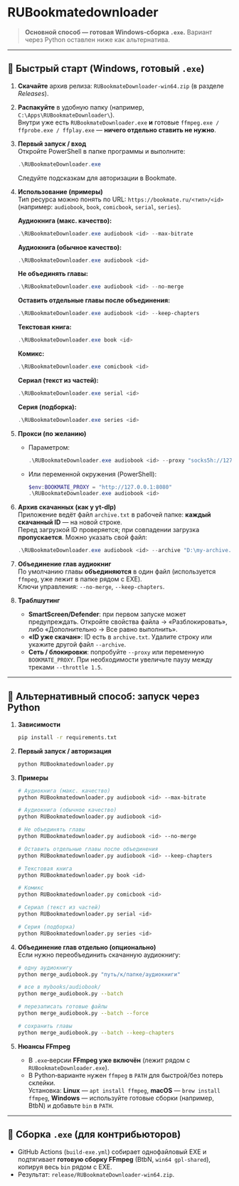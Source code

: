 # RUBookmatedownloader

> **Основной способ — готовая Windows‑сборка `.exe`.** Вариант через Python оставлен ниже как альтернатива.

---

## 🚀 Быстрый старт (Windows, готовый `.exe`)

1. **Скачайте** архив релиза: `RUBookmateDownloader-win64.zip` (в разделе *Releases*).
2. **Распакуйте** в удобную папку (например, `C:\Apps\RUBookmateDownloader\`).  
   Внутри уже есть `RUBookmateDownloader.exe` **и** готовые `ffmpeg.exe / ffprobe.exe / ffplay.exe` — **ничего отдельно ставить не нужно**.
3. **Первый запуск / вход**  
   Откройте PowerShell в папке программы и выполните:
   ```powershell
   .\RUBookmateDownloader.exe
   ```
   Следуйте подсказкам для авторизации в Bookmate.
4. **Использование (примеры)**  
   Тип ресурса можно понять по URL: `https://bookmate.ru/<тип>/<id>` (например: `audiobook`, `book`, `comicbook`, `serial`, `series`).

   **Аудиокнига (макс. качество):**
   ```powershell
   .\RUBookmateDownloader.exe audiobook <id> --max-bitrate
   ```

   **Аудиокнига (обычное качество):**
   ```powershell
   .\RUBookmateDownloader.exe audiobook <id>
   ```

   **Не объединять главы:**
   ```powershell
   .\RUBookmateDownloader.exe audiobook <id> --no-merge
   ```

   **Оставить отдельные главы после объединения:**
   ```powershell
   .\RUBookmateDownloader.exe audiobook <id> --keep-chapters
   ```

   **Текстовая книга:**
   ```powershell
   .\RUBookmateDownloader.exe book <id>
   ```

   **Комикс:**
   ```powershell
   .\RUBookmateDownloader.exe comicbook <id>
   ```

   **Сериал (текст из частей):**
   ```powershell
   .\RUBookmateDownloader.exe serial <id>
   ```

   **Серия (подборка):**
   ```powershell
   .\RUBookmateDownloader.exe series <id>
   ```

5. **Прокси (по желанию)**  
   - Параметром:
     ```powershell
     .\RUBookmateDownloader.exe audiobook <id> --proxy "socks5h://127.0.0.1:9050"
     ```
   - Или переменной окружения (PowerShell):
     ```powershell
     $env:BOOKMATE_PROXY = "http://127.0.0.1:8080"
     .\RUBookmateDownloader.exe audiobook <id>
     ```

6. **Архив скачанных (как у yt‑dlp)**  
   Приложение ведёт файл `archive.txt` в рабочей папке: **каждый скачанный ID** — на новой строке.  
   Перед загрузкой ID проверяется; при совпадении загрузка **пропускается**. Можно указать свой файл:
   ```powershell
   .\RUBookmateDownloader.exe audiobook <id> --archive "D:\my-archive.txt"
   ```

7. **Объединение глав аудиокниг**  
   По умолчанию главы **объединяются** в один файл (используется `ffmpeg`, уже лежит в папке рядом с EXE).  
   Ключи управления: `--no-merge`, `--keep-chapters`.

8. **Траблшутинг**
   - **SmartScreen/Defender**: при первом запуске может предупреждать. Откройте свойства файла → «Разблокировать», либо «Дополнительно → Все равно выполнить».
   - **«ID уже скачан»**: ID есть в `archive.txt`. Удалите строку или укажите другой файл `--archive`.
   - **Сеть / блокировки**: попробуйте `--proxy` или переменную `BOOKMATE_PROXY`. При необходимости увеличьте паузу между треками `--throttle 1.5`.

---

## 🐍 Альтернативный способ: запуск через Python

1. **Зависимости**
   ```bash
   pip install -r requirements.txt
   ```

2. **Первый запуск / авторизация**
   ```bash
   python RUBookmatedownloader.py
   ```

3. **Примеры**
   ```bash
   # Аудиокнига (макс. качество)
   python RUBookmatedownloader.py audiobook <id> --max-bitrate

   # Аудиокнига (обычное качество)
   python RUBookmatedownloader.py audiobook <id>

   # Не объединять главы
   python RUBookmatedownloader.py audiobook <id> --no-merge

   # Оставить отдельные главы после объединения
   python RUBookmatedownloader.py audiobook <id> --keep-chapters

   # Текстовая книга
   python RUBookmatedownloader.py book <id>

   # Комикс
   python RUBookmatedownloader.py comicbook <id>

   # Сериал (текст из частей)
   python RUBookmatedownloader.py serial <id>

   # Серия (подборка)
   python RUBookmatedownloader.py series <id>
   ```

4. **Объединение глав отдельно (опционально)**  
   Если нужно переобъединить скачанную аудиокнигу:
   ```bash
   # одну аудиокнигу
   python merge_audiobook.py "путь/к/папке/аудиокниги"

   # все в mybooks/audiobook/
   python merge_audiobook.py --batch

   # перезаписать готовые файлы
   python merge_audiobook.py --batch --force

   # сохранить главы
   python merge_audiobook.py --batch --keep-chapters
   ```

5. **Нюансы FFmpeg**
   - В `.exe`‑версии **FFmpeg уже включён** (лежит рядом с `RUBookmateDownloader.exe`).  
   - В Python‑варианте нужен `ffmpeg` в `PATH` для быстрой/без потерь склейки.  
     Установка: **Linux** — `apt install ffmpeg`, **macOS** — `brew install ffmpeg`, **Windows** — используйте готовые сборки (например, BtbN) и добавьте `bin` в `PATH`.

---

## 🔧 Сборка `.exe` (для контрибьюторов)
- GitHub Actions (`build-exe.yml`) собирает однофайловый EXE и подтягивает **готовую сборку FFmpeg** (BtbN, `win64 gpl-shared`), копируя весь `bin` рядом с EXE.
- Результат: `release/RUBookmateDownloader-win64.zip`.
